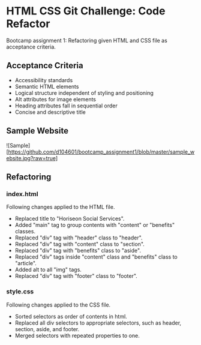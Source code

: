 # HTML CSS Git Challenge: Code Refactor

Bootcamp assignment 1: Refactoring given HTML and CSS file as acceptance criteria.

## Acceptance Criteria
* Accessibility standards
* Semantic HTML elements
* Logical structure independent of styling and positioning
* Alt attributes for image elements
* Heading attributes fall in sequential order
* Concise and descriptive title

## Sample Website
![Sample][https://github.com/d104601/bootcamp_assignment1/blob/master/sample_website.jpg?raw=true]

## Refactoring
### index.html
Following changes applied to the HTML file.
* Replaced title to "Horiseon Social Services".
* Added "main" tag to group contents with "content" or "benefits" classes.
* Replaced "div" tag with "header" class to "header".
* Replaced "div" tag with "content" class to "section".
* Replaced "div" tag with "benefits" class to "aside".
* Replaced "div" tags inside "content" class and "benefits" class to "article".
* Added alt to all "img" tags.
* Replaced "div" tag with "footer" class to "footer".

### style.css
Following changes applied to the CSS file.
* Sorted selectors as order of contents in html.
* Replaced all div selectors to appropriate selectors, such as header, section, aside, and footer.
* Merged selectors with repeated properties to one.
